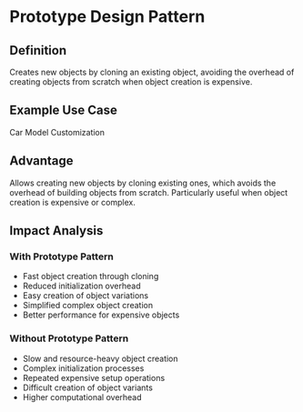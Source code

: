 # Prototype Design Pattern

## Definition
Creates new objects by cloning an existing object, avoiding the overhead of creating objects from scratch when object creation is expensive.

## Example Use Case
Car Model Customization

## Advantage
Allows creating new objects by cloning existing ones, which avoids the overhead of building objects from scratch. Particularly useful when object creation is expensive or complex.

## Impact Analysis

### With Prototype Pattern
- Fast object creation through cloning
- Reduced initialization overhead
- Easy creation of object variations
- Simplified complex object creation
- Better performance for expensive objects

### Without Prototype Pattern
- Slow and resource-heavy object creation
- Complex initialization processes
- Repeated expensive setup operations
- Difficult creation of object variants
- Higher computational overhead
